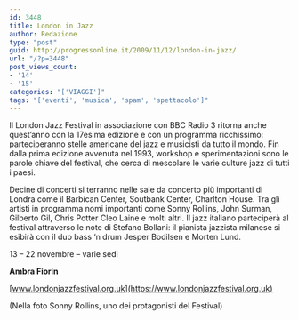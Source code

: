 ```yaml
---
id: 3448
title: London in Jazz
author: Redazione
type: "post"
guid: http://progressonline.it/2009/11/12/london-in-jazz/
url: "/?p=3448"
post_views_count:
- '14'
- '15'
categories: "['VIAGGI']"
tags: "['eventi', 'musica', 'spam', 'spettacolo']"
---
```


Il London Jazz Festival in associazione con BBC Radio 3 ritorna anche quest’anno con la 17esima edizione e con un programma ricchissimo: parteciperanno stelle americane del jazz e musicisti da tutto il mondo. Fin dalla prima edizione avvenuta nel 1993, workshop e sperimentazioni sono le parole chiave del festival, che cerca di mescolare le varie culture jazz di tutti i paesi.

Decine di concerti si terranno nelle sale da concerto più importanti di Londra come il Barbican Center, Soutbank Center, Charlton House. Tra gli artisti in programma nomi importanti come Sonny Rollins, John Surman, Gilberto Gil, Chris Potter Cleo Laine e molti altri. Il jazz italiano parteciperà al festival attraverso le note di Stefano Bollani: il pianista jazzista milanese si esibirà con il duo bass ‘n drum Jesper Bodilsen e Morten Lund.

13 – 22 novembre – varie sedi

**Ambra Fiorin**

[www.londonjazzfestival.org.uk](https://www.londonjazzfestival.org.uk)

(Nella foto Sonny Rollins, uno dei protagonisti del Festival)